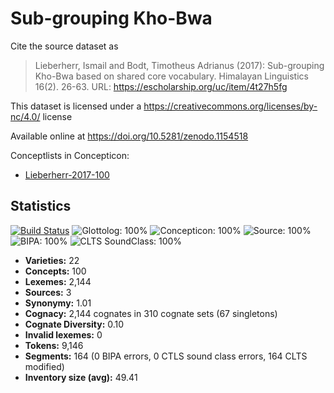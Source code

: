 # Sub-grouping Kho-Bwa

Cite the source dataset as

> Lieberherr, Ismail and Bodt, Timotheus Adrianus (2017): Sub-grouping Kho-Bwa based on shared core vocabulary. Himalayan Linguistics 16(2). 26-63. URL: https://escholarship.org/uc/item/4t27h5fg

This dataset is licensed under a https://creativecommons.org/licenses/by-nc/4.0/ license

Available online at https://doi.org/10.5281/zenodo.1154518

Conceptlists in Concepticon:
- [Lieberherr-2017-100](http://concepticon.clld.org/contributions/Lieberherr-2017-100)

## Statistics


[![Build Status](https://travis-ci.org/lexibank/lieberherrkhobwa.svg?branch=master)](https://travis-ci.org/lexibank/lieberherrkhobwa)
![Glottolog: 100%](https://img.shields.io/badge/Glottolog-100%25-brightgreen.svg "Glottolog: 100%")
![Concepticon: 100%](https://img.shields.io/badge/Concepticon-100%25-brightgreen.svg "Concepticon: 100%")
![Source: 100%](https://img.shields.io/badge/Source-100%25-brightgreen.svg "Source: 100%")
![BIPA: 100%](https://img.shields.io/badge/BIPA-100%25-brightgreen.svg "BIPA: 100%")
![CLTS SoundClass: 100%](https://img.shields.io/badge/CLTS%20SoundClass-100%25-brightgreen.svg "CLTS SoundClass: 100%")

- **Varieties:** 22
- **Concepts:** 100
- **Lexemes:** 2,144
- **Sources:** 3
- **Synonymy:** 1.01
- **Cognacy:** 2,144 cognates in 310 cognate sets (67 singletons)
- **Cognate Diversity:** 0.10
- **Invalid lexemes:** 0
- **Tokens:** 9,146
- **Segments:** 164 (0 BIPA errors, 0 CTLS sound class errors, 164 CLTS modified)
- **Inventory size (avg):** 49.41